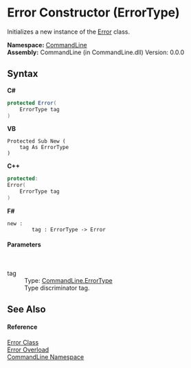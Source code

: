 # Error Constructor (ErrorType)
 

Initializes a new instance of the <a href="T_CommandLine_Error">Error</a> class.

**Namespace:**&nbsp;<a href="N_CommandLine">CommandLine</a><br />**Assembly:**&nbsp;CommandLine (in CommandLine.dll) Version: 0.0.0

## Syntax

**C#**<br />
``` C#
protected Error(
	ErrorType tag
)
```

**VB**<br />
``` VB
Protected Sub New ( 
	tag As ErrorType
)
```

**C++**<br />
``` C++
protected:
Error(
	ErrorType tag
)
```

**F#**<br />
``` F#
new : 
        tag : ErrorType -> Error
```


#### Parameters
&nbsp;<dl><dt>tag</dt><dd>Type: <a href="T_CommandLine_ErrorType">CommandLine.ErrorType</a><br />Type discriminator tag.</dd></dl>

## See Also


#### Reference
<a href="T_CommandLine_Error">Error Class</a><br /><a href="Overload_CommandLine_Error__ctor">Error Overload</a><br /><a href="N_CommandLine">CommandLine Namespace</a><br />